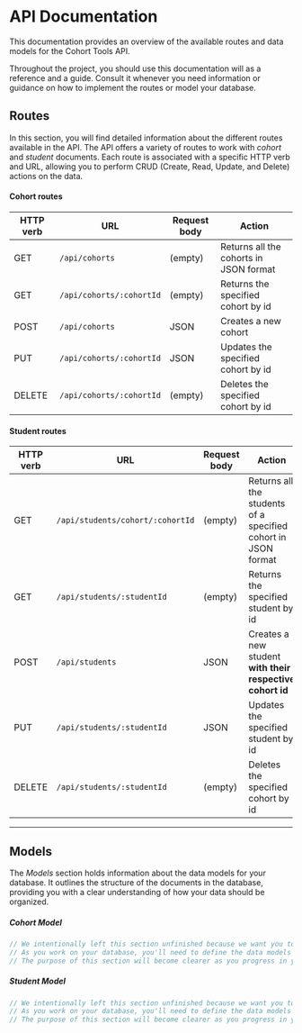 # API Documentation

This documentation provides an overview of the available routes and data models for the Cohort Tools API.

Throughout the project, you should use this documentation will as a reference and a guide. Consult it whenever you need information or guidance on how to implement the routes or model your database.

## Routes

In this section, you will find detailed information about the different routes available in the API.
The API offers a variety of routes to work with *cohort* and *student* documents. Each route is associated with a specific HTTP verb and URL, allowing you to perform CRUD (Create, Read, Update, and Delete) actions on the data.

#### Cohort routes

| HTTP verb | URL                        | Request body | Action                                 |
| --------- | -------------------------- | ------------ | -------------------------------------- |
| GET       | `/api/cohorts`             | (empty)      | Returns all the cohorts in JSON format |
| GET       | `/api/cohorts/:cohortId`   | (empty)      | Returns the specified cohort by id     |
| POST      | `/api/cohorts`             | JSON         | Creates a new cohort                   |
| PUT       | `/api/cohorts/:cohortId`   | JSON         | Updates the specified cohort by id     |
| DELETE    | `/api/cohorts/:cohortId`   | (empty)      | Deletes the specified cohort by id     |



#### Student routes

| HTTP verb | URL                               | Request body | Action                                                         |
| --------- | --------------------------------- | ------------ | -------------------------------------------------------------- |
| GET       | `/api/students/cohort/:cohortId`  | (empty)      | Returns all the students of a specified cohort in JSON format  |
| GET       | `/api/students/:studentId`        | (empty)      | Returns the specified student by id                            |
| POST      | `/api/students`                   | JSON         | Creates a new student **with their respective cohort id**      |
| PUT       | `/api/students/:studentId`        | JSON         | Updates the specified student by id                            |
| DELETE    | `/api/students/:studentId`        | (empty)      | Deletes the specified cohort by id                             |


<hr>

## Models

The *Models* section holds information about the data models for your database. It outlines the structure of the documents in the database, providing you with a clear understanding of how your data should be organized.

> 

##### Cohort Model

```js
// We intentionally left this section unfinished because we want you to actively participate in the process.
// As you work on your database, you'll need to define the data models to practice structuring your database data (data modeling).
// The purpose of this section will become clearer as you progress in your project.
```

##### Student Model

```js
// We intentionally left this section unfinished because we want you to actively participate in the process.
// As you work on your database, you'll need to define the data models to practice structuring your database data (data modeling).
// The purpose of this section will become clearer as you progress in your project.
```
